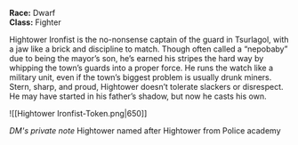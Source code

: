 **Race:** Dwarf  
**Class:** Fighter

Hightower Ironfist is the no-nonsense captain of the guard in Tsurlagol, with a jaw like a brick and discipline to match. Though often called a “nepobaby” due to being the mayor’s son, he’s earned his stripes the hard way by whipping the town’s guards into a proper force. He runs the watch like a military unit, even if the town’s biggest problem is usually drunk miners. Stern, sharp, and proud, Hightower doesn’t tolerate slackers or disrespect. He may have started in his father’s shadow, but now he casts his own.


![[Hightower Ironfist-Token.png|650]]

*DM's private note*
Hightower named after Hightower from Police academy